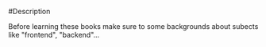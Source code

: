 #Description

Before learning these books make sure to some backgrounds about subects like "frontend", "backend"...
